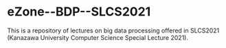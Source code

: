 # eZone--BDP--SLCS2021

This is a repository of lectures on big data processing offered in SLCS2021 (Kanazawa University Computer Science Special Lecture 2021).
